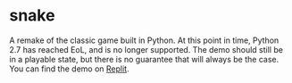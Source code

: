 # snake

A remake of the classic game built in Python. At this point in time, Python 2.7 has reached EoL, and is no longer supported. The demo should still be in a playable state, but there is no guarantee that will always be the case. You can find the demo on [Replit](https://replit.com/@grahamhub/snake).
